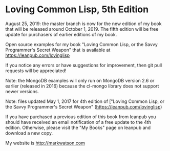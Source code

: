 # Loving Common Lisp, 5th Edition

August 25, 2019: the master branch is now for the new edition of my book that will be released around October 1, 2019. The fifth edition will be free update for purchasers of earlier editions of my book.

Open source examples for my book "Loving Common Lisp, or the Savvy Programmer's Secret Weapon" that is available at https://leanpub.com/lovinglisp

If you notice any errors or have suggestions for improvement, then git pull requests will be appreciated!

Note: the MongoDB examples will only run on MongoDB version 2.6 or earlier (released in 2016) because the cl-mongo library does not support newer versions.

Note: files updated May 1, 2017 for 4th edition of ["Loving Common Lisp, or the Savvy Programmer's Secret Weapon" (https://leanpub.com/lovinglisp)

If you have purchased a previous edition of this book from leanpub you should have received an email notification of a free update to the 4th edition. Otherwise, please visit the "My Books" page on leanpub and download a new copy.

My website is http://markwatson.com

